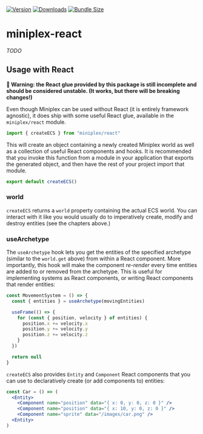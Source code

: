 [![Version](https://img.shields.io/npm/v/miniplex)](https://www.npmjs.com/package/miniplex-react)
[![Downloads](https://img.shields.io/npm/dt/miniplex-react.svg)](https://www.npmjs.com/package/miniplex-react)
[![Bundle Size](https://img.shields.io/bundlephobia/min/miniplex-react?label=bundle%20size)](https://bundlephobia.com/result?p=miniplex-react)

# miniplex-react

_TODO_

## Usage with React

**🚨 Warning: the React glue provided by this package is still incomplete and should be considered unstable. (It works, but there will be breaking changes!)**

Even though Miniplex can be used without React (it is entirely framework agnostic), it does ship with some useful React glue, available in the `miniplex/react` module.

```ts
import { createECS } from "miniplex/react"
```

This will create an object containing a newly created Miniplex world as well as a collection of useful React components and hooks. It is recommended that you invoke this function from a module in your application that exports the generated object, and then have the rest of your project import that module.

```ts
export default createECS()
```

### world

`createECS` returns a `world` property containing the actual ECS world. You can interact with it like you would usually do to imperatively create, modify and destroy entities (see the chapters above.)

### useArchetype

The `useArchetype` hook lets you get the entities of the specified archetype (similar to the `world.get` above) from within a React component. More importantly, this hook will make the component _re-render_ every time entities are added to or removed from the archetype. This is useful for implementing systems as React components, or writing React components that render entities:

```ts
const MovementSystem = () => {
  const { entities } = useArchetype(movingEntities)

  useFrame(() => {
    for (const { position, velocity } of entities) {
      position.x += velocity.x
      position.y += velocity.y
      position.z += velocity.z
    }
  })

  return null
}
```

`createECS` also provides `Entity` and `Component` React components that you can use to declaratively create (or add components to) entities:

```jsx
const Car = () => (
  <Entity>
    <Component name="position" data="{ x: 0, y: 0, z: 0 }" />
    <Component name="position" data="{ x: 10, y: 0, z: 0 }" />
    <Component name="sprite" data="/images/car.png" />
  <Entity>
)
```
